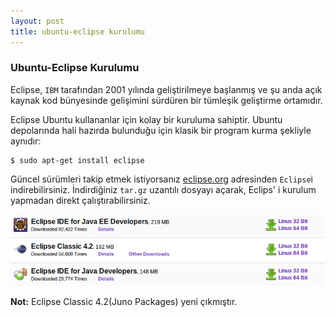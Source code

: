 ```yaml
---
layout: post
title: ubuntu-eclipse kurulumu
---
```


### Ubuntu-Eclipse Kurulumu

Eclipse, `IBM` tarafından 2001 yılında geliştirilmeye başlanmış ve şu anda açık
kaynak kod bünyesinde gelişimini sürdüren bir tümleşik geliştirme ortamıdır.

Eclipse Ubuntu kullananlar için kolay bir kuruluma sahiptir. Ubuntu depolarında hali hazırda bulunduğu için klasik bir program kurma şekliyle aynıdır:

	$ sudo apt-get install eclipse

Güncel sürümleri takip etmek istiyorsanız [eclipse.org](http://www.eclipse.org/downloads/) adresinden `Eclipse`i indirebilirsiniz. İndirdiğiniz `tar.gz` uzantılı dosyayı açarak, Eclips' i kurulum yapmadan direkt çalıştırabilirsiniz.

![eclipse](https://github.com/gceylan/gceylan.github.com/raw/b3caf3f69fdf69f654873983f78aef161b89e3a1/images/eclipse.png)

**Not:** Eclipse Classic 4.2(Juno Packages) yeni çıkmıştır.
